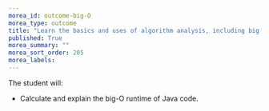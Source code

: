 ```yaml
---
morea_id: outcome-big-O
morea_type: outcome
title: "Learn the basics and uses of algorithm analysis, including big-O notation"
published: True
morea_summary: ""
morea_sort_order: 205
morea_labels: 
---
```


The student will:

* Calculate and explain the big-O runtime of Java code.
